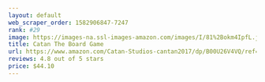 ```yaml
---
layout: default 
﻿web_scraper_order: 1582906847-7247
rank: #29
image: https://images-na.ssl-images-amazon.com/images/I/81%2Bokm4IpfL.jpg
title: Catan The Board Game
url: https://www.amazon.com/Catan-Studios-cantan2017/dp/B00U26V4VQ/ref=zg_mw_toys-and-games_29?_encoding=UTF8&psc=1&refRID=CQ1QRMJJW1ED0E69BGRT
reviews: 4.8 out of 5 stars
price: $44.10 
---
```

